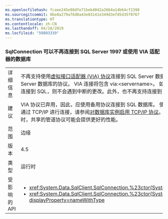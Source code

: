 ```yaml
---
ms.openlocfilehash: fcaee245e98dfe71beb4042a2664a14b64cf2398
ms.sourcegitcommit: 0be8a279af6d8a43e03141e349d3efd5d35f8767
ms.translationtype: HT
ms.contentlocale: zh-CN
ms.lasthandoff: 04/18/2019
ms.locfileid: "59803339"
---
```

### <a name="sqlconnection-can-no-longer-connect-to-sql-server-1997-or-databases-using-the-via-adapter"></a>SqlConnection 可以不再连接到 SQL Server 1997 或使用 VIA 适配器的数据库

|   |   |
|---|---|
|详细信息|不再支持使用[虚拟接口适配器 (VIA) 协议](https://docs.microsoft.com/previous-versions/sql/sql-server-2008-r2/ms191229%28v=sql.105%29)连接到 SQL Server 数据库。 连接字符串中可以见到用于连接到 SQL Server 数据库的协议。 VIA 连接将包含 via:&lt;servername&gt;。 如果此应用通过协议而不是 VIA （例如 tcp: 或 np:）连接到 SQL，则不会遇到中断的更改。此外，也不再支持连接到 SQL Server 7 (1997)。|
|建议|VIA 协议已弃用，因此，应使用备用协议连接到 SQL 数据库。 使用的最常见的协议是 TCP/IP。 若要详细了解如何通过 TCP/IP 进行连接，请参阅[对数据库实例启用 TCP/IP 协议](https://docs.microsoft.com/previous-versions/visualstudio/visual-studio-2008/bb909712(v=vs.90))。 如果只能从 Intranet 访问数据库，在网络速度慢时，共享的管道协议可能会提供更好的性能。|
|范围|边缘|
|版本|4.5|
|类型|运行时|
|受影响的 API|<ul><li><xref:System.Data.SqlClient.SqlConnection.%23ctor(System.String)?displayProperty=nameWithType></li><li><xref:System.Data.SqlClient.SqlConnection.%23ctor(System.String,System.Data.SqlClient.SqlCredential)?displayProperty=nameWithType></li></ul>|
